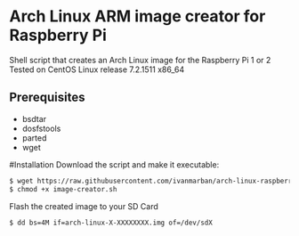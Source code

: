 # Arch Linux ARM image creator for Raspberry Pi
Shell script that creates an Arch Linux image for the Raspberry Pi 1 or 2
Tested on CentOS Linux release 7.2.1511 x86_64

## Prerequisites
- bsdtar
- dosfstools
- parted
- wget

#Installation
Download the script and make it executable:
```sh
$ wget https://raw.githubusercontent.com/ivanmarban/arch-linux-raspberry-pi-image-creator/master/image-creator.sh
$ chmod +x image-creator.sh
```
Flash the created image to your SD Card
```sh
$ dd bs=4M if=arch-linux-X-XXXXXXXX.img of=/dev/sdX
```
